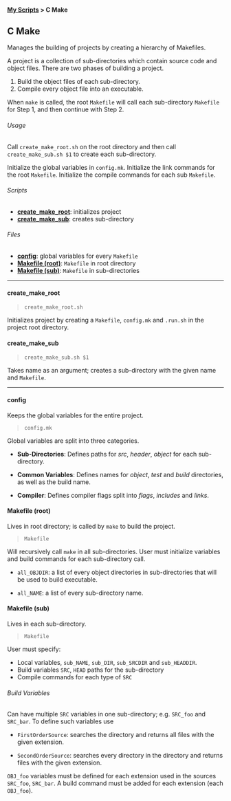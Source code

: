 #### [My Scripts](index.html) > C Make

## C Make
Manages the building of projects by creating a hierarchy of Makefiles.

A project is a collection of sub-directories which contain source code and object files. There are two phases of building a project.

1. Build the object files of each sub-directory.
2. Compile every object file into an executable.

When `make` is called, the root `Makefile` will call each sub-directory `Makefile` for Step 1, and then continue with Step 2.

###### Usage
Call `create_make_root.sh` on the root directory and then call `create_make_sub.sh $1` to create each sub-directory. 

Initialize the global variables in `config.mk`. Initialize the link commands for the root `Makefile`. Initialize the compile commands for each sub `Makefile`. 

###### Scripts

- [**create_make_root**](#create_make_root): initializes project
- [**create_make_sub**](#create_make_sub): creates sub-directory

###### Files

- [**config**](#config): global variables for every `Makefile`
- [**Makefile (root)**](#makefile-root): `Makefile` in root directory
- [**Makefile (sub)**](#makefile-sub): `Makefile` in sub-directories

---

#### create_make_root

> `create_make_root.sh`

Initializes project by creating a `Makefile`, `config.mk` and `.run.sh` in the project root directory.

#### create_make_sub

> `create_make_sub.sh $1`

Takes name as an argument; creates a sub-directory with the given name and `Makefile`.

---

#### config
Keeps the global variables for the entire project.

> `config.mk`

Global variables are split into three categories.

- **Sub-Directories**: Defines paths for *src*, *header*, *object* for each sub-directory.

- **Common Variables**: Defines names for *object*, *test* and *build* directories, as well as the build name.

- **Compiler**: Defines compiler flags split into *flags*, *includes* and *links*.

#### Makefile (root)
Lives in root directory; is called by `make` to build the project. 

> `Makefile`

Will recursively call `make` in all sub-directories. User must initialize variables and build commands for each sub-directory call.

- `all_OBJDIR`: a list of every object directories in sub-directories that will be used to build executable.

- `all_NAME`: a list of every sub-directory name.

#### Makefile (sub)
Lives in each sub-directory.

> `Makefile`

User must specify: 

- Local variables, `sub_NAME`, `sub_DIR`, `sub_SRCDIR` and `sub_HEADDIR`.
- Build variables `SRC`, `HEAD` paths for the sub-directory
- Compile commands for each type of `SRC`

###### Build Variables

Can have multiple `SRC` variables in one sub-directory; e.g. `SRC_foo` and `SRC_bar`. To define such variables use

- `FirstOrderSource`: searches the directory and returns all files with the given extension.

- `SecondOrderSource`: searches every directory in the directory and returns files with the given extension.

`OBJ_foo` variables must be defined for each extension used in the sources `SRC_foo`, `SRC_bar`. A build command must be added for each extension (each `OBJ_foo`).
